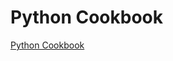 Python Cookbook
===============

[Python Cookbook](http://github.com/dabeaz/python-cookbook "Python Cookbook")

